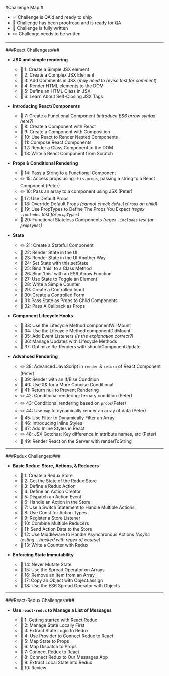 #Challenge Map:#

- :white_check_mark: Challenge is QA'd and ready to ship
- :blue_book: Challenge has been proofread and is ready for QA
- :pencil: Challenge is fully written
- :pencil2: Challenge needs to be written

---

###React Challenges:###

- **JSX and simple rendering**

  - :blue_book: 1: Create a Simple JSX element
  - :blue_book: 2: Create a Complex JSX Element
  - :blue_book: 3: Add Comments in JSX (*may need to revise test for comment*)
  - :blue_book: 4: Render HTML elements to the DOM
  - :blue_book: 5: Define an HTML Class in JSX
  - :blue_book: 6: Learn About Self-Closing JSX Tags

- **Introducing React/Components**

  - :blue_book: 7: Create a Functional Component *(introduce ES6 arrow syntax here?)*
  - :blue_book: 8: Create a Component with React
  - :blue_book: 9: Create a Component with Composition
  - :blue_book: 10: Use React to Render Nested Components
  - :blue_book: 11: Compose React Components
  - :blue_book: 12: Render a Class Component to the DOM
  - :blue_book: 13: Write a React Component from Scratch

- **Props & Conditional Rendering**

  - :blue_book: 14: Pass a String to a Functional Component
  - :pencil2: 15: Access props using `this.props`, passing a string to a React Component (Peter)
  - :pencil2: 16: Pass an array to a component using JSX (Peter)
  - :blue_book: 17: Use Default Props
  - :blue_book: 18: Override Default Props *(cannot check `defaultProps` on child)*
  - :blue_book: 19: Use PropTypes to Define The Props You Expect *(regex `.includes` test for `propTypes`)*
  - :blue_book: 20: Functional Stateless Components *(regex `.includes` test for `propTypes`)*

- **State**

  - :pencil2: 21: Create a Stateful Component
  - :blue_book: 22: Render State in the UI
  - :blue_book: 23: Render State in the UI Another Way
  - :blue_book: 24: Set State with this.setState
  - :blue_book: 25: Bind 'this' to a Class Method
  - :blue_book: 26: Bind 'this' with an ES6 Arrow Function
  - :blue_book: 27: Use State to Toggle an Element
  - :blue_book: 28: Write a Simple Counter
  - :blue_book: 29: Create a Controlled Input
  - :blue_book: 30: Create a Controlled Form
  - :blue_book: 31: Pass State as Props to Child Components
  - :blue_book: 32: Pass A Callback as Props

- **Component Lifecycle Hooks**

  - :blue_book: 33: Use the Lifecycle Method componentWillMount
  - :blue_book: 34: Use the Lifecycle Method componentDidMount
  - :blue_book: 35: Add Event Listeners *(is the explanation correct?)*
  - :blue_book: 36: Manage Updates with Lifecycle Methods
  - :blue_book: 37: Optimize Re-Renders with shouldComponentUpdate

- **Advanced Rendering**

  - :pencil2: 38: Advanced JavaScript in `render` & `return` of React Component (Peter)
  - :blue_book: 39: Render with an If/Else Condition
  - :blue_book: 40: Use && for a More Concise Conditional
  - :blue_book: 41: Return null to Prevent Rendering
  - :pencil2: 42: Conditional rendering: ternary condition (Peter)
  - :pencil2: 43: Conditional rendering based on `props`(Peter)
  - :pencil2: 44: Use `map` to dynamically render an array of data (Peter)
  - :blue_book: 45: Use Filter to Dynamically Filter an Array
  - :blue_book: 46: Introducing Inline Styles
  - :blue_book: 47: Add Inline Styles in React
  - :pencil2: 48: JSX Gotchas: Key difference in attribute names, etc (Peter)
  - :blue_book: 49: Render React on the Server with renderToString

---

###Redux Challenges:###

- **Basic Redux: Store, Actions, & Reducers**

  - :blue_book: 1: Create a Redux Store
  - :blue_book: 2: Get the State of the Redux Store
  - :blue_book: 3: Define a Redux Action
  - :blue_book: 4: Define an Action Creator
  - :blue_book: 5: Dispatch an Action Event
  - :blue_book: 6: Handle an Action in the Store
  - :blue_book: 7: Use a Switch Statement to Handle Multiple Actions
  - :blue_book: 8: Use Const for Action Types
  - :blue_book: 9: Register a Store Listener
  - :blue_book: 10: Combine Multiple Reducers
  - :blue_book: 11: Send Action Data to the Store
  - :blue_book: 12: Use Middleware to Handle Asynchronous Actions *(Async testing... hacked with regex of course)*
  - :blue_book: 13: Write a Counter with Redux

- **Enforcing State Immutability**

  - :blue_book: 14: Never Mutate State
  - :blue_book: 15: Use the Spread Operator on Arrays
  - :blue_book: 16: Remove an Item from an Array
  - :blue_book: 17: Copy an Object with Object.assign
  - :blue_book: 18: Use the ES6 Spread Operator with Objects

---

###React-Redux Challenges:###

- **Use `react-redux` to Manage a List of Messages**

  - :blue_book: 1: Getting started with React Redux
  - :blue_book: 2: Manage State Locally First
  - :blue_book: 3: Extract State Logic to Redux
  - :blue_book: 4: Use Provider to Connect Redux to React
  - :blue_book: 5: Map State to Props
  - :blue_book: 6: Map Dispatch to Props
  - :blue_book: 7: Connect Redux to React
  - :blue_book: 8: Connect Redux to Our Messages App
  - :blue_book: 9: Extract Local State into Redux
  - :blue_book: 10: Review


